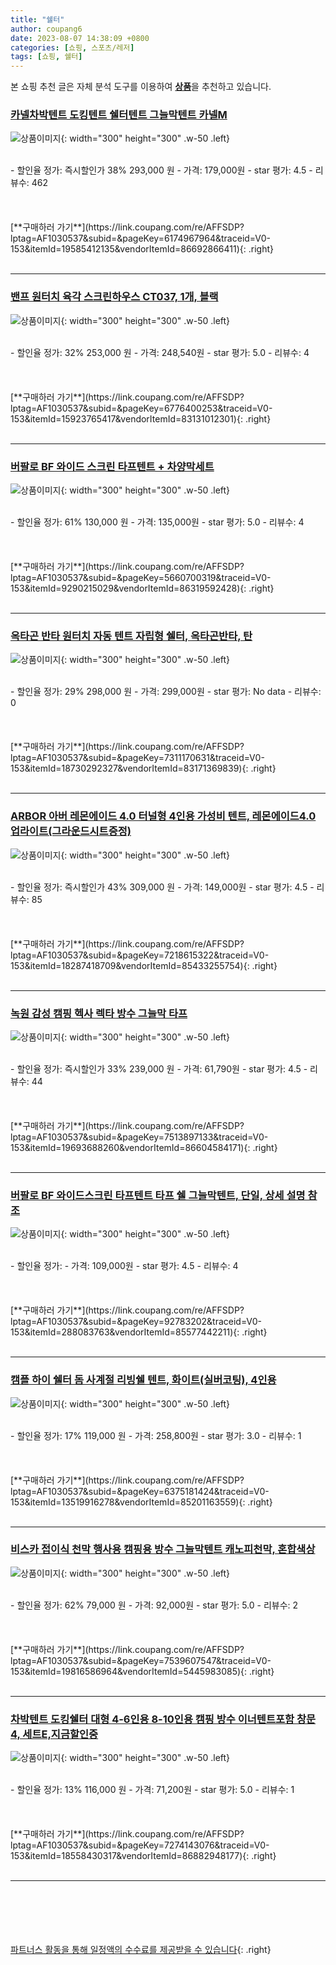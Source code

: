 ```yaml
---
title: "쉘터"
author: coupang6
date: 2023-08-07 14:38:09 +0800
categories: [쇼핑, 스포츠/레저]
tags: [쇼핑, 쉘터]
---
```


본 쇼핑 추천 글은 자체 분석 도구를 이용하여 [**상품**](https://link.coupang.com/a/bao1ui)을 추천하고 있습니다.

### [카넬차박텐트 도킹텐트 쉘터텐트 그늘막텐트 카넬M](https://link.coupang.com/re/AFFSDP?lptag=AF1030537&subid=&pageKey=6174967964&traceid=V0-153&itemId=19585412135&vendorItemId=86692866411)

![상품이미지](https://thumbnail6.coupangcdn.com/thumbnails/remote/230x230ex/image/vendor_inventory/5110/ec81eb3d7dcca9e649d47ba2e81d020a4a0e687d9e2dcbacec854337906a.jpg){: width="300" height="300" .w-50 .left}


<br>
- 할인율 정가: 즉시할인가 38%  293,000   원
- 가격: 179,000원
- star 평가: 4.5
- 리뷰수: 462
<br>
<br>
<br>
<br>
[**구매하러 가기**](https://link.coupang.com/re/AFFSDP?lptag=AF1030537&subid=&pageKey=6174967964&traceid=V0-153&itemId=19585412135&vendorItemId=86692866411){: .right}
<br>
<br>

---

### [밴프 원터치 육각 스크린하우스 CT037, 1개, 블랙](https://link.coupang.com/re/AFFSDP?lptag=AF1030537&subid=&pageKey=6776400253&traceid=V0-153&itemId=15923765417&vendorItemId=83131012301)

![상품이미지](https://thumbnail8.coupangcdn.com/thumbnails/remote/230x230ex/image/retail/images/318327120798314-e77c9512-bc1a-46aa-8520-65f734cbdcf8.jpg){: width="300" height="300" .w-50 .left}


<br>
- 할인율 정가: 32%  253,000   원
- 가격: 248,540원
- star 평가: 5.0
- 리뷰수: 4
<br>
<br>
<br>
<br>
[**구매하러 가기**](https://link.coupang.com/re/AFFSDP?lptag=AF1030537&subid=&pageKey=6776400253&traceid=V0-153&itemId=15923765417&vendorItemId=83131012301){: .right}
<br>
<br>

---

### [버팔로 BF 와이드 스크린 타프텐트 + 차양막세트](https://link.coupang.com/re/AFFSDP?lptag=AF1030537&subid=&pageKey=5660700319&traceid=V0-153&itemId=9290215029&vendorItemId=86319592428)

![상품이미지](https://thumbnail7.coupangcdn.com/thumbnails/remote/230x230ex/image/vendor_inventory/1f57/4d6cc138845516811b8c53e4c997e88f00faf162735bf5f384d0d5717f45.jpg){: width="300" height="300" .w-50 .left}


<br>
- 할인율 정가: 61%  130,000   원
- 가격: 135,000원
- star 평가: 5.0
- 리뷰수: 4
<br>
<br>
<br>
<br>
[**구매하러 가기**](https://link.coupang.com/re/AFFSDP?lptag=AF1030537&subid=&pageKey=5660700319&traceid=V0-153&itemId=9290215029&vendorItemId=86319592428){: .right}
<br>
<br>

---

### [옥타곤 반타 원터치 자동 텐트 자립형 쉘터, 옥타곤반타, 탄](https://link.coupang.com/re/AFFSDP?lptag=AF1030537&subid=&pageKey=7311170631&traceid=V0-153&itemId=18730292327&vendorItemId=83171369839)

![상품이미지](https://thumbnail9.coupangcdn.com/thumbnails/remote/230x230ex/image/vendor_inventory/431c/3c98f62efe9375a5976d3379f6e5929c910441a1ea1ab502796021514558.jpg){: width="300" height="300" .w-50 .left}


<br>
- 할인율 정가: 29%  298,000   원
- 가격: 299,000원
- star 평가: No data
- 리뷰수: 0
<br>
<br>
<br>
<br>
[**구매하러 가기**](https://link.coupang.com/re/AFFSDP?lptag=AF1030537&subid=&pageKey=7311170631&traceid=V0-153&itemId=18730292327&vendorItemId=83171369839){: .right}
<br>
<br>

---

### [ARBOR 아버 레몬에이드 4.0 터널형 4인용 가성비 텐트, 레몬에이드4.0 업라이트(그라운드시트증정)](https://link.coupang.com/re/AFFSDP?lptag=AF1030537&subid=&pageKey=7218615322&traceid=V0-153&itemId=18287418709&vendorItemId=85433255754)

![상품이미지](https://thumbnail9.coupangcdn.com/thumbnails/remote/230x230ex/image/vendor_inventory/fbaf/c5add4b289082419c4724b97cb2442bf49c5ba2aa41f0e636f8417173297.jpg){: width="300" height="300" .w-50 .left}


<br>
- 할인율 정가: 즉시할인가 43%  309,000   원
- 가격: 149,000원
- star 평가: 4.5
- 리뷰수: 85
<br>
<br>
<br>
<br>
[**구매하러 가기**](https://link.coupang.com/re/AFFSDP?lptag=AF1030537&subid=&pageKey=7218615322&traceid=V0-153&itemId=18287418709&vendorItemId=85433255754){: .right}
<br>
<br>

---

### [녹원 감성 캠핑 헥사 렉타 방수 그늘막 타프](https://link.coupang.com/re/AFFSDP?lptag=AF1030537&subid=&pageKey=7513897133&traceid=V0-153&itemId=19693688260&vendorItemId=86604584171)

![상품이미지](https://thumbnail8.coupangcdn.com/thumbnails/remote/230x230ex/image/vendor_inventory/3e7e/913d34ef420b51b24603779e036a99945a0ae2cea30cb03651a0c2fdafa7.jpg){: width="300" height="300" .w-50 .left}


<br>
- 할인율 정가: 즉시할인가 33%  239,000   원
- 가격: 61,790원
- star 평가: 4.5
- 리뷰수: 44
<br>
<br>
<br>
<br>
[**구매하러 가기**](https://link.coupang.com/re/AFFSDP?lptag=AF1030537&subid=&pageKey=7513897133&traceid=V0-153&itemId=19693688260&vendorItemId=86604584171){: .right}
<br>
<br>

---

### [버팔로 BF 와이드스크린 타프텐트 타프 쉘 그늘막텐트, 단일, 상세 설명 참조](https://link.coupang.com/re/AFFSDP?lptag=AF1030537&subid=&pageKey=92783202&traceid=V0-153&itemId=288083763&vendorItemId=85577442211)

![상품이미지](https://thumbnail7.coupangcdn.com/thumbnails/remote/230x230ex/image/vendor_inventory/6178/b85f49d80f2c1fba7aae727a10169af61c2caaceed6476bdc18c9c54cd86.jpg){: width="300" height="300" .w-50 .left}


<br>
- 할인율 정가: 
- 가격: 109,000원
- star 평가: 4.5
- 리뷰수: 4
<br>
<br>
<br>
<br>
[**구매하러 가기**](https://link.coupang.com/re/AFFSDP?lptag=AF1030537&subid=&pageKey=92783202&traceid=V0-153&itemId=288083763&vendorItemId=85577442211){: .right}
<br>
<br>

---

### [캠플 하이 쉘터 돔 사계절 리빙쉘 텐트, 화이트(실버코팅), 4인용](https://link.coupang.com/re/AFFSDP?lptag=AF1030537&subid=&pageKey=6375181424&traceid=V0-153&itemId=13519916278&vendorItemId=85201163559)

![상품이미지](https://thumbnail8.coupangcdn.com/thumbnails/remote/230x230ex/image/vendor_inventory/fbd8/178bcc17f8366a0f008fc50cc3a00a1bb4e3ec3c46b61be3bf3172f3cf92.jpg){: width="300" height="300" .w-50 .left}


<br>
- 할인율 정가: 17%  119,000   원
- 가격: 258,800원
- star 평가: 3.0
- 리뷰수: 1
<br>
<br>
<br>
<br>
[**구매하러 가기**](https://link.coupang.com/re/AFFSDP?lptag=AF1030537&subid=&pageKey=6375181424&traceid=V0-153&itemId=13519916278&vendorItemId=85201163559){: .right}
<br>
<br>

---

### [비스카 접이식 천막 행사용 캠핑용 방수 그늘막텐트 캐노피천막, 혼합색상](https://link.coupang.com/re/AFFSDP?lptag=AF1030537&subid=&pageKey=7539607547&traceid=V0-153&itemId=19816586964&vendorItemId=5445983085)

![상품이미지](https://thumbnail6.coupangcdn.com/thumbnails/remote/230x230ex/image/vendor_inventory/80ea/50568aa0f0e5898bc910af75c38eb9b932b38957793f47cffff92705ba4e.jpg){: width="300" height="300" .w-50 .left}


<br>
- 할인율 정가: 62%  79,000   원
- 가격: 92,000원
- star 평가: 5.0
- 리뷰수: 2
<br>
<br>
<br>
<br>
[**구매하러 가기**](https://link.coupang.com/re/AFFSDP?lptag=AF1030537&subid=&pageKey=7539607547&traceid=V0-153&itemId=19816586964&vendorItemId=5445983085){: .right}
<br>
<br>

---

### [차박텐트 도킹쉘터 대형 4-6인용 8-10인용 캠핑 방수 이너텐트포함 창문4, 세트E,지금할인중](https://link.coupang.com/re/AFFSDP?lptag=AF1030537&subid=&pageKey=7274143076&traceid=V0-153&itemId=18558430317&vendorItemId=86882948177)

![상품이미지](https://thumbnail7.coupangcdn.com/thumbnails/remote/230x230ex/image/vendor_inventory/60f7/b22a395f46327df885f5958946091c41df4dd23fee372d502e3897badef1.jpg){: width="300" height="300" .w-50 .left}


<br>
- 할인율 정가: 13%  116,000   원
- 가격: 71,200원
- star 평가: 5.0
- 리뷰수: 1
<br>
<br>
<br>
<br>
[**구매하러 가기**](https://link.coupang.com/re/AFFSDP?lptag=AF1030537&subid=&pageKey=7274143076&traceid=V0-153&itemId=18558430317&vendorItemId=86882948177){: .right}
<br>
<br>

---
<br><br><br><br><br> [파트너스 활동을 통해 일정액의 수수료를 제공받을 수 있습니다](https://link.coupang.com/a/bao1ui){: .right}